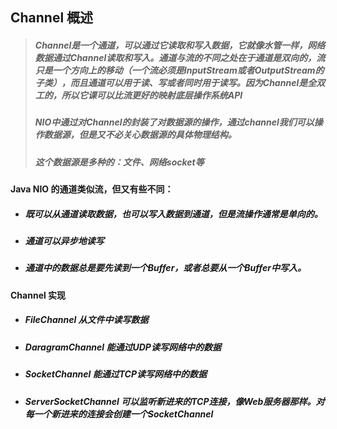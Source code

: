 ## Channel 概述



> ##### Channel是一个通道，可以通过它读取和写入数据，它就像水管一样，网络数据通过Channel读取和写入。通道与流的不同之处在于通道是双向的，流只是一个方向上的移动（一个流必须是InputStream或者OutputStream的子类），而且通道可以用于读、写或者同时用于读写。因为Channel是全双工的，所以它课可以比流更好的映射底层操作系统API
>
> 
>
> ##### NIO中通过对Channel的封装了对数据源的操作，通过channel我们可以操作数据源，但是又不必关心数据源的具体物理结构。
>
> ##### 这个数据源是多种的：文件、网络socket等





#### Java NIO 的通道类似流，但又有些不同：

- ##### 既可以从通道读取数据，也可以写入数据到通道，但是流操作通常是单向的。

- ##### 通道可以异步地读写

- ##### 通道中的数据总是要先读到一个Buffer，或者总要从一个Buffer中写入。





#### Channel 实现

- ##### FileChannel 从文件中读写数据

- ##### DaragramChannel 能通过UDP读写网络中的数据

- ##### SocketChannel 能通过TCP读写网络中的数据

- ##### ServerSocketChannel 可以监听新进来的TCP连接，像Web服务器那样。对每一个新进来的连接会创建一个SocketChannel